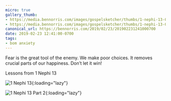 ```yaml
---
micro: true
gallery_thumb:
- https://media.bennorris.com/images/gospelsketcher/thumbs/1-nephi-13-01.jpg
- https://media.bennorris.com/images/gospelsketcher/thumbs/1-nephi-13-02.jpg
canonical_url: https://bennorris.com/2019/02/23/201902231241000700
date: 2019-02-23 12:41:00-0700
tags:
- bom anxiety
---
```


Fear is the great tool of the enemy. We make poor choices. It removes crucial parts of our happiness. Don’t let it win!

Lessons from 1 Nephi 13

![1 Nephi 13](https://media.bennorris.com/images/gospelsketcher/bom-anxiety-study/1-nephi-13-01.jpg){:loading="lazy"}

![1 Nephi 13 Part 2](https://media.bennorris.com/images/gospelsketcher/bom-anxiety-study/1-nephi-13-02.jpg){:loading="lazy"}
